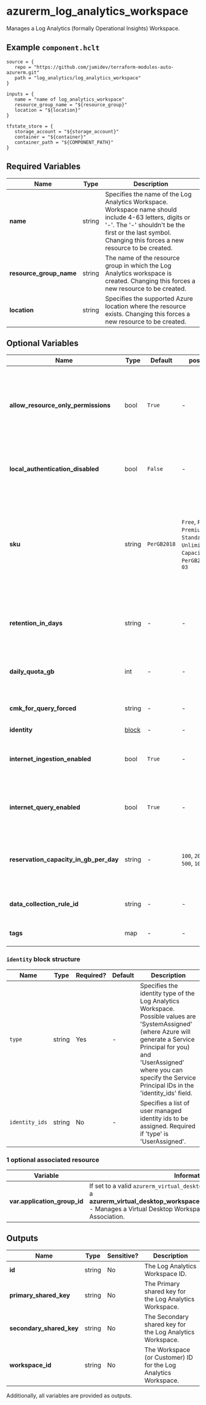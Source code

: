 # azurerm_log_analytics_workspace

Manages a Log Analytics (formally Operational Insights) Workspace.

## Example `component.hclt`

```hcl
source = {
   repo = "https://github.com/jumidev/terraform-modules-auto-azurerm.git" 
   path = "log_analytics/log_analytics_workspace" 
}

inputs = {
   name = "name of log_analytics_workspace" 
   resource_group_name = "${resource_group}" 
   location = "${location}" 
}

tfstate_store = {
   storage_account = "${storage_account}" 
   container = "${container}" 
   container_path = "${COMPONENT_PATH}" 
}

```

## Required Variables

| Name | Type |  Description |
| ---- | --------- |  ----------- |
| **name** | string |  Specifies the name of the Log Analytics Workspace. Workspace name should include 4-63 letters, digits or '-'. The '-' shouldn't be the first or the last symbol. Changing this forces a new resource to be created. | 
| **resource_group_name** | string |  The name of the resource group in which the Log Analytics workspace is created. Changing this forces a new resource to be created. | 
| **location** | string |  Specifies the supported Azure location where the resource exists. Changing this forces a new resource to be created. | 

## Optional Variables

| Name | Type |  Default  |  possible values |  Description |
| ---- | --------- |  ----------- | ----------- | ----------- |
| **allow_resource_only_permissions** | bool |  `True`  |  -  |  Specifies if the log Analytics Workspace allow users accessing to data associated with resources they have permission to view, without permission to workspace. Defaults to `true`. | 
| **local_authentication_disabled** | bool |  `False`  |  -  |  Specifies if the log Analytics workspace should enforce authentication using Azure AD. Defaults to `false`. | 
| **sku** | string |  `PerGB2018`  |  `Free`, `PerNode`, `Premium`, `Standard`, `Standalone`, `Unlimited`, `CapacityReservation`, `PerGB2018`, `2018-04-03`  |  Specifies the SKU of the Log Analytics Workspace. Possible values are `Free`, `PerNode`, `Premium`, `Standard`, `Standalone`, `Unlimited`, `CapacityReservation`, and `PerGB2018` (new SKU as of `2018-04-03`). Defaults to `PerGB2018`. | 
| **retention_in_days** | string |  -  |  -  |  The workspace data retention in days. Possible values are either 7 (Free Tier only) or range between 30 and 730. | 
| **daily_quota_gb** | int |  -  |  -  |  The workspace daily quota for ingestion in GB. Defaults to -1 (unlimited) if omitted. | 
| **cmk_for_query_forced** | string |  -  |  -  |  Is Customer Managed Storage mandatory for query management? | 
| **identity** | [block](#identity-block-structure) |  -  |  -  |  An `identity` block. | 
| **internet_ingestion_enabled** | bool |  `True`  |  -  |  Should the Log Analytics Workspace support ingestion over the Public Internet? Defaults to `true`. | 
| **internet_query_enabled** | bool |  `True`  |  -  |  Should the Log Analytics Workspace support querying over the Public Internet? Defaults to `true`. | 
| **reservation_capacity_in_gb_per_day** | string |  -  |  `100`, `200`, `300`, `400`, `500`, `1000`, `2000`, `5000`  |  The capacity reservation level in GB for this workspace. Possible values are `100`, `200`, `300`, `400`, `500`, `1000`, `2000` and `5000`. | 
| **data_collection_rule_id** | string |  -  |  -  |  The ID of the Data Collection Rule to use for this workspace. | 
| **tags** | map |  -  |  -  |  A mapping of tags to assign to the resource. | 

### `identity` block structure

| Name | Type | Required? | Default | Description |
| ---- | ---- | --------- | ------- | ----------- |
| `type` | string | Yes | - | Specifies the identity type of the Log Analytics Workspace. Possible values are 'SystemAssigned' (where Azure will generate a Service Principal for you) and 'UserAssigned' where you can specify the Service Principal IDs in the 'identity_ids' field. |
| `identity_ids` | string | No | - | Specifies a list of user managed identity ids to be assigned. Required if 'type' is 'UserAssigned'. |


### 1 optional associated resource

| Variable | Information |
| -------- | ----------- |
| **var.application_group_id** | If set to a valid `azurerm_virtual_desktop_application_group` `id`, makes a **azurerm_virtual_desktop_workspace_application_group_association** - Manages a Virtual Desktop Workspace Application Group Association. | 

## Outputs

| Name | Type | Sensitive? | Description |
| ---- | ---- | --------- | --------- |
| **id** | string | No  | The Log Analytics Workspace ID. | 
| **primary_shared_key** | string | No  | The Primary shared key for the Log Analytics Workspace. | 
| **secondary_shared_key** | string | No  | The Secondary shared key for the Log Analytics Workspace. | 
| **workspace_id** | string | No  | The Workspace (or Customer) ID for the Log Analytics Workspace. | 

Additionally, all variables are provided as outputs.
